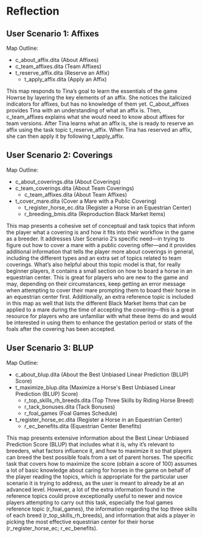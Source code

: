 # Reflection

## User Scenario 1: Affixes
Map Outline:
- c_about_affix.dita (About Affixes)
- c_team_affixes.dita (Team Affixes)
- t_reserve_affix.dita (Reserve an Affix)
  - t_apply_affix.dita (Apply an Affix)

This map responds to Tina’s goal to learn the essentials of the game Howrse by layering the key elements of an affix. She notices the italicized indicators for affixes, but has no knowledge of them yet. C_about_affixes provides Tina with an understanding of what an affix is. Then, c_team_affixes explains what she would need to know about affixes for team versions. After Tina learns what an affix is, she is ready to reserve an affix using the task topic t_reserve_affix. When Tina has reserved an affix, she can then apply it by following t_apply_affix.

## User Scenario 2: Coverings
Map Outline:
- c_about_coverings.dita (About Coverings)
- c_team_coverings.dita (About Team Coverings)
  - c_team_affixes.dita (About Team Affixes)
- t_cover_mare.dita (Cover a Mare with a Public Covering)
  - t_register_horse_ec.dita (Register a Horse in an Equestrian Center)
  - r_breeding_bmis.dita (Reproduction Black Market Items)

This map presents a cohesive set of conceptual and task topics that inform the player what a covering is and how it fits into their workflow in the game as a breeder. It addresses User Scenario 2’s specific need—in trying to figure out how to cover a mare with a public covering offer—and it provides additional information that tells the player more about coverings in general, including the different types and an extra set of topics related to team coverings. What’s also helpful about this topic model is that, for really beginner players, it contains a small section on how to board a horse in an equestrian center. This is great for players who are new to the game and may, depending on their circumstances, keep getting an error message when attempting to cover their mare prompting them to board their horse in an equestrian center first. Additionally, an extra reference topic is included in this map as well that lists the different Black Market Items that can be applied to a mare during the time of accepting the covering—this is a great resource for players who are unfamiliar with what these items do and would be interested in using them to enhance the gestation period or stats of the foals after the covering has been accepted.

## User Scenario 3: BLUP
Map Outline:
- c_about_blup.dita (About the Best Unbiased Linear Prediction (BLUP) Score)
- t_maximize_blup.dita (Maximize a Horse's Best Unbiased Linear Prediction (BLUP) Score)
  - r_top_skills_rh_breeds.dita (Top Three Skills by Riding Horse Breed)
  - r_tack_bonuses.dita (Tack Bonuses)
  - r_foal_games (Foal Games Schedule)
- t_register_horse_ec.dita (Register a Horse in an Equestrian Center)
  - r_ec_benefits.dita (Equestrian Center Benefits)

This map presents extensive information about the Best Linear Unbiased Prediction Score (BLUP) that includes what it is, why it’s relevant to breeders, what factors influence it, and how to maximize it so that players can breed the best possible foals from a set of parent horses. The specific task that covers how to maximize the score (obtain a score of 100) assumes a lot of basic knowledge about caring for horses in the game on behalf of the player reading the topics, which is appropriate for the particular user scenario it is trying to address, as the user is meant to already be at an advanced level. However, a lot of the extra information found in the reference topics could prove exceptionally useful to newer and novice players attempting to carry out this task, especially the foal games reference topic (r_foal_games), the information regarding the top three skills of each breed (r_top_skills_rh_breeds), and information that aids a player in picking the most effective equestrian center for their horse (r_register_horse_ec; r_ec_benefits).